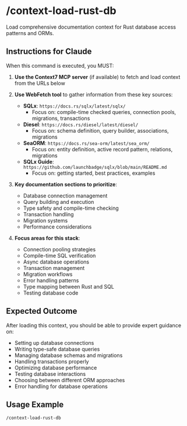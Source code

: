 # /context-load-rust-db

Load comprehensive documentation context for Rust database access patterns and ORMs.

## Instructions for Claude

When this command is executed, you MUST:

1. **Use the Context7 MCP server** (if available) to fetch and load context from the URLs below
2. **Use WebFetch tool** to gather information from these key sources:
   - **SQLx**: `https://docs.rs/sqlx/latest/sqlx/`
     - Focus on: compile-time checked queries, connection pools, migrations, transactions
   - **Diesel**: `https://docs.rs/diesel/latest/diesel/`
     - Focus on: schema definition, query builder, associations, migrations
   - **SeaORM**: `https://docs.rs/sea-orm/latest/sea_orm/`
     - Focus on: entity definition, active record pattern, relations, migrations
   - **SQLx Guide**: `https://github.com/launchbadge/sqlx/blob/main/README.md`
     - Focus on: getting started, best practices, examples

3. **Key documentation sections to prioritize**:
   - Database connection management
   - Query building and execution
   - Type safety and compile-time checking
   - Transaction handling
   - Migration systems
   - Performance considerations

4. **Focus areas for this stack**:
   - Connection pooling strategies
   - Compile-time SQL verification
   - Async database operations
   - Transaction management
   - Migration workflows
   - Error handling patterns
   - Type mapping between Rust and SQL
   - Testing database code

## Expected Outcome

After loading this context, you should be able to provide expert guidance on:

- Setting up database connections
- Writing type-safe database queries
- Managing database schemas and migrations
- Handling transactions properly
- Optimizing database performance
- Testing database interactions
- Choosing between different ORM approaches
- Error handling for database operations

## Usage Example

```
/context-load-rust-db
```
